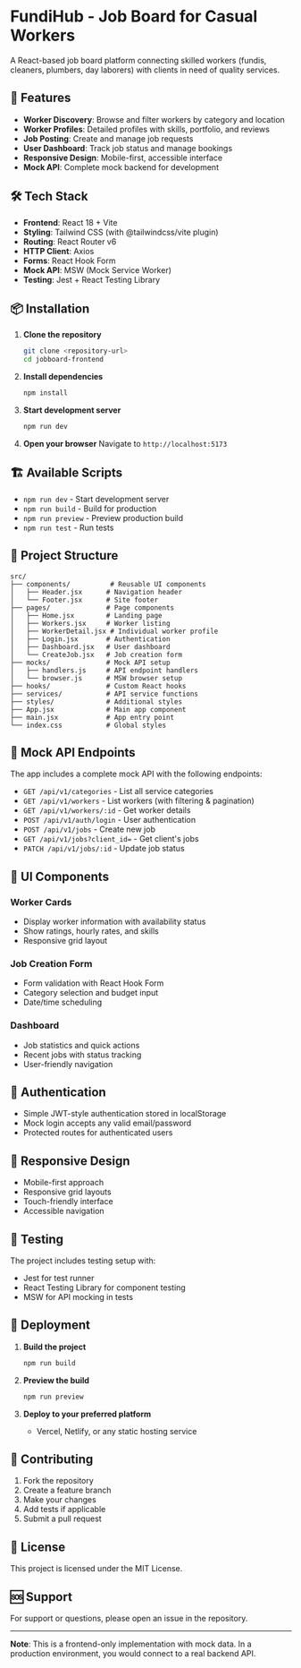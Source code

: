 # FundiHub - Job Board for Casual Workers

A React-based job board platform connecting skilled workers (fundis, cleaners, plumbers, day laborers) with clients in need of quality services.

## 🚀 Features

- **Worker Discovery**: Browse and filter workers by category and location
- **Worker Profiles**: Detailed profiles with skills, portfolio, and reviews
- **Job Posting**: Create and manage job requests
- **User Dashboard**: Track job status and manage bookings
- **Responsive Design**: Mobile-first, accessible interface
- **Mock API**: Complete mock backend for development

## 🛠️ Tech Stack

- **Frontend**: React 18 + Vite
- **Styling**: Tailwind CSS (with @tailwindcss/vite plugin)
- **Routing**: React Router v6
- **HTTP Client**: Axios
- **Forms**: React Hook Form
- **Mock API**: MSW (Mock Service Worker)
- **Testing**: Jest + React Testing Library

## 📦 Installation

1. **Clone the repository**
   ```bash
   git clone <repository-url>
   cd jobboard-frontend
   ```

2. **Install dependencies**
   ```bash
   npm install
   ```

3. **Start development server**
   ```bash
   npm run dev
   ```

4. **Open your browser**
   Navigate to `http://localhost:5173`

## 🏗️ Available Scripts

- `npm run dev` - Start development server
- `npm run build` - Build for production
- `npm run preview` - Preview production build
- `npm run test` - Run tests

## 📁 Project Structure

```
src/
├── components/          # Reusable UI components
│   ├── Header.jsx      # Navigation header
│   └── Footer.jsx      # Site footer
├── pages/              # Page components
│   ├── Home.jsx        # Landing page
│   ├── Workers.jsx     # Worker listing
│   ├── WorkerDetail.jsx # Individual worker profile
│   ├── Login.jsx       # Authentication
│   ├── Dashboard.jsx   # User dashboard
│   └── CreateJob.jsx   # Job creation form
├── mocks/              # Mock API setup
│   ├── handlers.js     # API endpoint handlers
│   └── browser.js      # MSW browser setup
├── hooks/              # Custom React hooks
├── services/           # API service functions
├── styles/             # Additional styles
├── App.jsx             # Main app component
├── main.jsx            # App entry point
└── index.css           # Global styles
```

## 🔌 Mock API Endpoints

The app includes a complete mock API with the following endpoints:

- `GET /api/v1/categories` - List all service categories
- `GET /api/v1/workers` - List workers (with filtering & pagination)
- `GET /api/v1/workers/:id` - Get worker details
- `POST /api/v1/auth/login` - User authentication
- `POST /api/v1/jobs` - Create new job
- `GET /api/v1/jobs?client_id=` - Get client's jobs
- `PATCH /api/v1/jobs/:id` - Update job status

## 🎨 UI Components

### Worker Cards
- Display worker information with availability status
- Show ratings, hourly rates, and skills
- Responsive grid layout

### Job Creation Form
- Form validation with React Hook Form
- Category selection and budget input
- Date/time scheduling

### Dashboard
- Job statistics and quick actions
- Recent jobs with status tracking
- User-friendly navigation

## 🔐 Authentication

- Simple JWT-style authentication stored in localStorage
- Mock login accepts any valid email/password
- Protected routes for authenticated users

## 📱 Responsive Design

- Mobile-first approach
- Responsive grid layouts
- Touch-friendly interface
- Accessible navigation

## 🧪 Testing

The project includes testing setup with:
- Jest for test runner
- React Testing Library for component testing
- MSW for API mocking in tests

## 🚀 Deployment

1. **Build the project**
   ```bash
   npm run build
   ```

2. **Preview the build**
   ```bash
   npm run preview
   ```

3. **Deploy to your preferred platform**
   - Vercel, Netlify, or any static hosting service

## 🤝 Contributing

1. Fork the repository
2. Create a feature branch
3. Make your changes
4. Add tests if applicable
5. Submit a pull request

## 📄 License

This project is licensed under the MIT License.

## 🆘 Support

For support or questions, please open an issue in the repository.

---

**Note**: This is a frontend-only implementation with mock data. In a production environment, you would connect to a real backend API.
